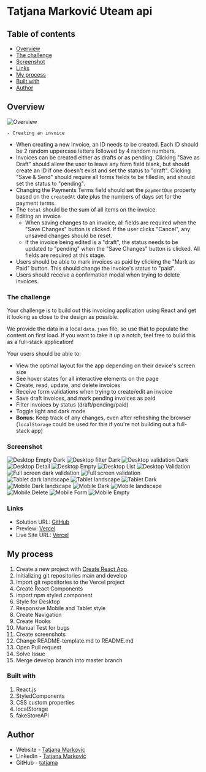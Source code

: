 # Tatjana Marković Uteam api

## Table of contents

  - [Overview](#overview)
  - [The challenge](#the-challenge)
  - [Screenshot](#screenshot)
  - [Links](#links)
  - [My process](#my-process)
  - [Built with](#built-with)
  - [Author](#author)

## Overview
![Overview](./screenshots/overview.jpg)

    - Creating an invoice
  - When creating a new invoice, an ID needs to be created. Each ID should be 2 random uppercase letters followed by 4 random numbers.
  - Invoices can be created either as drafts or as pending. Clicking "Save as Draft" should allow the user to leave any form field blank, but should create an ID if one doesn't exist and set the status to "draft". Clicking "Save & Send" should require all forms fields to be filled in, and should set the status to "pending".
  - Changing the Payments Terms field should set the `paymentDue` property based on the `createdAt` date plus the numbers of days set for the payment terms.
  - The `total` should be the sum of all items on the invoice.
- Editing an invoice
  - When saving changes to an invoice, all fields are required when the "Save Changes" button is clicked. If the user clicks "Cancel", any unsaved changes should be reset.
  - If the invoice being edited is a "draft", the status needs to be updated to "pending" when the "Save Changes" button is clicked. All fields are required at this stage.
- Users should be able to mark invoices as paid by clicking the "Mark as Paid" button. This should change the invoice's status to "paid".
- Users should receive a confirmation modal when trying to delete invoices.

### The challenge

Your challenge is to build out this invoicing application using React and get it looking as close to the design as possible.

We provide the data in a local `data.json` file, so use that to populate the content on first load. If you want to take it up a notch, feel free to build this as a full-stack application!

Your users should be able to:

- View the optimal layout for the app depending on their device's screen size
- See hover states for all interactive elements on the page
- Create, read, update, and delete invoices
- Receive form validations when trying to create/edit an invoice
- Save draft invoices, and mark pending invoices as paid
- Filter invoices by status (draft/pending/paid)
- Toggle light and dark mode
- **Bonus**: Keep track of any changes, even after refreshing the browser (`localStorage` could be used for this if you're not building out a full-stack app)


### Screenshot

![Desktop Empty Dark ](./screenshots/dt-dark-empty.png)
![Desktop filter Dark ](./screenshots/dt-dark-filter.png)
![Desktop validation Dark ](./screenshots/dt-dark-validation.png)
![Desktop  Detail ](./screenshots/dt-detail.png)
![Desktop Empty  ](./screenshots/dt-empty.png)
![Desktop List ](./screenshots/dt-list.png)
![Desktop Validation ](./screenshots/dt-validation.png)
![Full screen dark validation](./screenshots/full-dark-validation.png)
![Full screen validation](./screenshots/full-validation.png)
![Tablet dark landscape ](./screenshots/tablet-dark-ls.png)
![Tablet landscape ](./screenshots/tablet-ls.png)
![Tablet Dark ](./screenshots/tablet-dark.png)
![Mobile Dark landscape ](./screenshots/mobile-dark-ls.png)
![Mobile Dark ](./screenshots/mobile-dark-form.png)
![Mobile landscape ](./screenshots/mobile-ls.png)
![Mobile Delete](./screenshots/mobile-delete.png)
![Mobile Form ](./screenshots/mobile-form.png)
![Mobile Empty](./screenshots/mobile-empty.png)

### Links

- Solution URL: [GitHub](https://github.com/tatjama/zadatak10-invoice-app-react/tree/develop)
- Preview: [Vercel](https://zadatak10-invoice-app-react-6v1hbur1k-tatjana.vercel.app/)
- Live Site URL: [Vercel](https://zadatak10-invoice-app-react.vercel.app/)

## My process

1. Create a new project with [Create React App](https://github.com/facebook/create-react-app).
2. Initializing git repositories main and develop
3. Import git repositories to the Vercel project
4. Create React Components
5. import npm styled component
6. Style for Desktop 
7. Responsive Mobile and Tablet style
8. Create Navigation
9. Create Hooks
10. Manual Test for bugs
11. Create screenshots
12. Change README-template.md to README.md
13. Open Pull request
14. Solve Issue
15. Merge develop branch into master branch
### Built with

1. React.js
2. StyledComponents
3. CSS custom properties
4. localStorage
5. fakeStoreAPI
## Author

- Website - [Tatjana Markovic](https://my-react-portfolio-tatjana.vercel.app/)
- LinkedIn - [Tatjana Marković](https://www.linkedin.com/in/tatjana-markovi%C4%87-919501189/)
- GitHub - [tatjama](https://github.com/tatjama)

